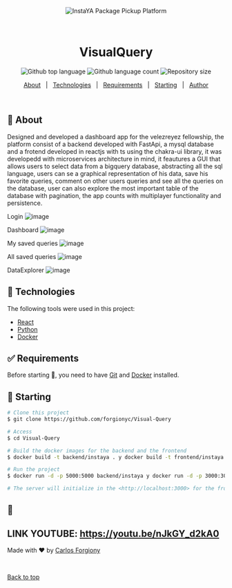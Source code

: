 <div align="center" id="top"> 
  <img src="./.github/app.gif" alt="InstaYA Package Pickup Platform" />

&#xa0;

  <!-- <a href="https://instayapackagepickupplatform.netlify.app">Demo</a> -->
</div>

<h1 align="center">VisualQuery</h1>

<p align="center">
  <img alt="Github top language" src="https://img.shields.io/github/languages/top/forgionyc/Visual-Query?color=56BEB8">

  <img alt="Github language count" src="https://img.shields.io/github/languages/count/forgionyc/Visual-Query?color=56BEB8">

  <img alt="Repository size" src="https://img.shields.io/github/repo-size/forgionyc/Visual-Query?color=56BEB8">

  <!-- <img alt="License" src="https://img.shields.io/github/license/forgionyc/Visual-Query?color=56BEB8"> -->

  <!-- <img alt="Github issues" src="https://img.shields.io/github/issues/forgionyc/Visual-Query?color=56BEB8" /> -->

  <!-- <img alt="Github forks" src="https://img.shields.io/github/forks/forgionyc/Visual-Query?color=56BEB8" /> -->

  <!-- <img alt="Github stars" src="https://img.shields.io/github/stars/forgionyc/Visual-Query?color=56BEB8" /> -->
</p>

<!-- Status -->

<!-- <h4 align="center">
	🚧  InstaYA Package Pickup Platform 🚀 Under construction...  🚧
</h4>

<hr> -->

<p align="center">
  <a href="#dart-about">About</a> &#xa0; | &#xa0; 
  <!-- <a href="#sparkles-features">Features</a> &#xa0; | &#xa0; -->
  <a href="#rocket-technologies">Technologies</a> &#xa0; | &#xa0;
  <a href="#white_check_mark-requirements">Requirements</a> &#xa0; | &#xa0;
  <a href="#checkered_flag-starting">Starting</a> &#xa0; | &#xa0;
  <a href="https://github.com/forgionyc" target="_blank">Author</a>
</p>

<br>

## :dart: About

Designed and developed a dashboard app for the velezreyez fellowship, the platform consist of a backend developed with FastApi, a mysql database and a frotend developed in reactjs with ts using the chakra-ui library, it was developedd with microservices architecture in mind, it feautures a GUI that allows users to select data from a bigquery database, abstracting all the sql language, users can se a graphical representation of his data, save his favorite queries, comment on other users queries and see all the queries on the database, user can also explore the most important table of the database with pagination, the app counts with multiplayer functionality and persistence.

Login
![image](https://github.com/forgionyc/visual-query/assets/109704682/b7837359-26c1-40f9-a14b-7b4ae5b1ae99)

Dashboard
![image](https://github.com/forgionyc/visual-query/assets/109704682/f52f8698-5156-4bf4-adb6-20b16d9ac787)

My saved queries
![image](https://github.com/forgionyc/visual-query/assets/109704682/4b4392dd-33b9-43d9-8d20-cbd39b47cb7a)

All saved queries
![image](https://github.com/forgionyc/visual-query/assets/109704682/db6eb65f-880a-4fc0-a6f0-2421665d03c6)

DataExplorer
![image](https://github.com/forgionyc/visual-query/assets/109704682/45dc6b7b-d04b-451f-b4f1-96fe928976d3)


## :rocket: Technologies

The following tools were used in this project:

- [React](https://react.dev/)
- [Python](https://www.python.org/)
- [Docker](https://www.docker.com/)

## :white_check_mark: Requirements

Before starting :checkered_flag:, you need to have [Git](https://git-scm.com) and [Docker](https://www.docker.com/) installed.

## :checkered_flag: Starting

```bash
# Clone this project
$ git clone https://github.com/forgionyc/Visual-Query

# Access
$ cd Visual-Query

# Build the docker images for the backend and the frontend
$ docker build -t backend/instaya . y docker build -t frontend/instaya .

# Run the project
$ docker run -d -p 5000:5000 backend/instaya y docker run -d -p 3000:3000 frontend/instaya

# The server will initialize in the <http://localhost:3000> for the frontend and <http://localhost:5000> for the backend
```

## :memo:

## LINK YOUTUBE: https://youtu.be/nJkGY_d2kA0


Made with :heart: by <a href="https://github.com/forgionyc" target="_blank">Carlos Forgiony</a>

&#xa0;

<a href="#top">Back to top</a>
